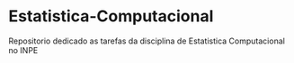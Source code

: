 # Estatistica-Computacional
Repositorio dedicado as tarefas da disciplina de Estatistica Computacional no INPE
